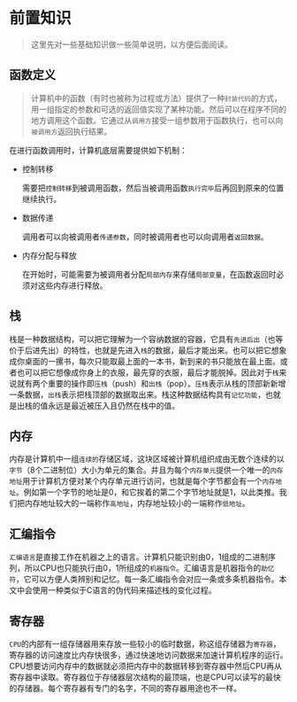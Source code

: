 # 前置知识

> 这里先对一些基础知识做一些简单说明，以方便后面阅读。



## 函数定义

> 计算机中的函数（有时也被称为过程或方法）提供了一种`封装代码`的方式，用一组指定的参数和可选的返回值实现了某种功能。然后可以在程序不同的地方调用这个函数。它通过从`调用方`接受一组参数用于函数执行，也可以向`被调用方`返回执行结果。

在进行函数调用时，计算机底层需要提供如下机制：

* 控制转移

  需要把`控制转移`到被调用函数，然后当被调用函数`执行完毕`后再回到原来的位置继续执行。

* 数据传递

  调用者可以向被调用者`传递参数`，同时被调用者也可以向调用者`返回数据`。

* 内存分配与释放

  在开始时，可能需要为被调用者分配`局部内存`来存储`局部变量`，在函数返回时必须对这些内存进行释放。



## 栈

栈是一种数据结构，可以把它理解为一个容纳数据的容器，它具有`先进后出`（也等价于后进先出）的特性，也就是先进入`栈`的数据，最后才能出来。也可以把它想象成你桌面的一摞书，每次只能取最上面的一本书，新到来的书只能放在最上面。或者也可以把它想像成你身上的衣服，最先穿的衣服，最后才能脱掉。因此对于`栈`来说就有两个重要的操作即`压栈`（push）和`出栈`（pop）。`压栈`表示从栈的顶部新新增一条数据，`出栈`表示把栈顶部的数据取出来。栈这种数据结构具有`记忆功能`，也就是出栈的值永远是最近被压入且仍然在栈中的值。



## 内存

内存是计算机中一组`连续的`存储区域，这块区域被计算机组织成由无数个连续的以`字节`（8个二进制位）大小为单元的集合。并且为每个`内存单元`提供一个唯一的`内存地址`用于计算机方便对某个内存单元进行访问，也就是每个字节都会有一个`内存地址`。例如第一个字节的地址是0，和它挨着的第二个字节地址就是1，以此类推。我们把内存地址较大的一端称作`高地址`，内存地址较小的一端称作`低地址`。



## 汇编指令

`汇编语言`是直接工作在机器之上的语言。计算机只能识别由0，1组成的二进制序列，所以CPU也只能执行由0，1所组成的`机器指令`。汇编语言是机器指令的`助忆符`，它可以方便人类辨别和记忆。每一条汇编指令会对应一条或多条机器指令。本文中会使用一种类似于C语言的伪代码来描述栈的变化过程。



## 寄存器

`CPU`的内部有一组存储器用来存放一些较小的临时数据，称这组存储器为`寄存器`，寄存器的访问速度比内存快很多，通过快速地访问数据来加速计算机程序的运行。CPU想要访问内存中的数据就必须把内存中的数据转移到寄存器中然后CPU再从寄存器中读取。寄存器位于存储器层次结构的最顶端，也是CPU可以读写的最快的存储器。每个寄存器有专门的名字，不同的寄存器用途也不一样。


